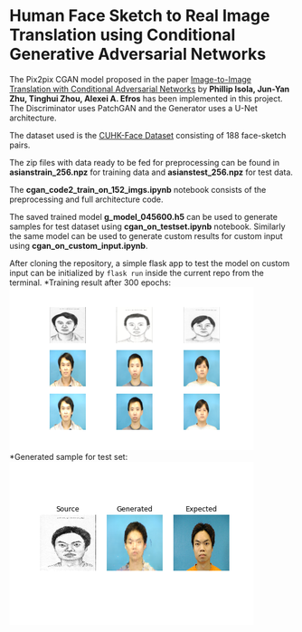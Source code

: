 # Human Face Sketch to Real Image Translation using Conditional Generative Adversarial Networks
The Pix2pix CGAN model proposed in the paper [Image-to-Image Translation with Conditional Adversarial Networks](https://arxiv.org/abs/1611.07004)  by **Phillip Isola, Jun-Yan Zhu, Tinghui Zhou, Alexei A. Efros** has been implemented in this project.
The Discriminator uses PatchGAN and the Generator uses a U-Net architecture.

The dataset used is the [CUHK-Face Dataset](mmlab.ie.cuhk.edu.hk/archive/cufsf/) consisting of 188 face-sketch pairs.

The zip files with data ready to be fed for preprocessing can be found in **asianstrain_256.npz** for training data and **asianstest_256.npz** for test data.

The **cgan_code2_train_on_152_imgs.ipynb** notebook consists of the preprocessing and full architecture code.

The saved trained model **g_model_045600.h5** can be used to generate samples for test dataset using **cgan_on_testset.ipynb** notebook.
Similarly the same model can be used to generate custom results for custom input using **cgan_on_custom_input.ipynb**.

After cloning the repository, a simple flask app to test the model on custom input can be initialized by `flask run` inside the current repo from the terminal.
*Training result after 300 epochs:
![Training result after 300 epochs](https://github.com/nerisnow/fuse_CGAN/blob/master/trial_results/plot_045600.png)
*Generated sample for test set:
![Generated sample for test set](https://github.com/nerisnow/fuse_CGAN/blob/master/test_results_2/test_plot_000050.png)


